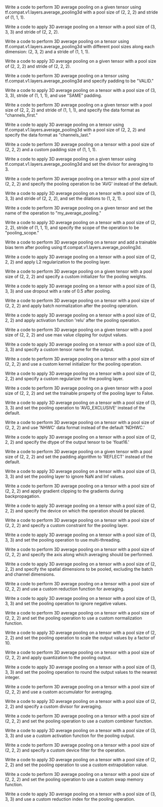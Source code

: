 Write a code to perform 3D average pooling on a given tensor using tf.compat.v1.layers.average_pooling3d with a pool size of (2, 2, 2) and stride of (1, 1, 1).

Write a code to apply 3D average pooling on a tensor with a pool size of (3, 3, 3) and stride of (2, 2, 2).

Write a code to perform 3D average pooling on a tensor using tf.compat.v1.layers.average_pooling3d with different pool sizes along each dimension: (2, 3, 2) and a stride of (1, 1, 1).

Write a code to apply 3D average pooling on a given tensor with a pool size of (2, 2, 2) and stride of (2, 2, 2).

Write a code to perform 3D average pooling on a tensor using tf.compat.v1.layers.average_pooling3d and specify padding to be "VALID."

Write a code to apply 3D average pooling on a tensor with a pool size of (3, 3, 3), stride of (1, 1, 1), and use "SAME" padding.

Write a code to perform 3D average pooling on a given tensor with a pool size of (2, 2, 2) and stride of (1, 1, 1), and specify the data format as "channels_first."

Write a code to apply 3D average pooling on a tensor using tf.compat.v1.layers.average_pooling3d with a pool size of (2, 2, 2) and specify the data format as "channels_last."

Write a code to perform 3D average pooling on a tensor with a pool size of (2, 2, 2) and a custom padding size of (1, 1, 1).

Write a code to apply 3D average pooling on a given tensor using tf.compat.v1.layers.average_pooling3d and set the divisor for averaging to 3.

Write a code to perform 3D average pooling on a tensor with a pool size of (2, 2, 2) and specify the pooling operation to be 'AVG' instead of the default.

Write a code to apply 3D average pooling on a tensor with a pool size of (3, 3, 3) and stride of (2, 2, 2), and set the dilations to (1, 2, 1).

Write a code to perform 3D average pooling on a given tensor and set the name of the operation to "my_average_pooling."

Write a code to apply 3D average pooling on a tensor with a pool size of (2, 2, 2), stride of (1, 1, 1), and specify the scope of the operation to be "pooling_scope."

Write a code to perform 3D average pooling on a tensor and add a trainable bias term after pooling using tf.compat.v1.layers.average_pooling3d.

Write a code to apply 3D average pooling on a tensor with a pool size of (2, 2, 2) and apply L2 regularization to the pooling layer.

Write a code to perform 3D average pooling on a given tensor with a pool size of (2, 2, 2) and specify a custom initializer for the pooling weights.

Write a code to apply 3D average pooling on a tensor with a pool size of (3, 3, 3) and use dropout with a rate of 0.5 after pooling.

Write a code to perform 3D average pooling on a tensor with a pool size of (2, 2, 2) and apply batch normalization after the pooling operation.

Write a code to apply 3D average pooling on a tensor with a pool size of (2, 2, 2) and apply activation function 'relu' after the pooling operation.

Write a code to perform 3D average pooling on a given tensor with a pool size of (2, 2, 2) and use max value clipping for output values.

Write a code to apply 3D average pooling on a tensor with a pool size of (3, 3, 3) and specify a custom tensor name for the output.

Write a code to perform 3D average pooling on a tensor with a pool size of (2, 2, 2) and use a custom kernel initializer for the pooling operation.

Write a code to apply 3D average pooling on a tensor with a pool size of (2, 2, 2) and specify a custom regularizer for the pooling layer.

Write a code to perform 3D average pooling on a given tensor with a pool size of (2, 2, 2) and set the trainable property of the pooling layer to False.

Write a code to apply 3D average pooling on a tensor with a pool size of (3, 3, 3) and set the pooling operation to 'AVG_EXCLUSIVE' instead of the default.

Write a code to perform 3D average pooling on a tensor with a pool size of (2, 2, 2) and use 'NHWC' data format instead of the default 'NDHWC.'

Write a code to apply 3D average pooling on a tensor with a pool size of (2, 2, 2) and specify the dtype of the output tensor to be 'float16.'

Write a code to perform 3D average pooling on a given tensor with a pool size of (2, 2, 2) and set the padding algorithm to 'REFLECT' instead of the default.

Write a code to apply 3D average pooling on a tensor with a pool size of (3, 3, 3) and set the pooling layer to ignore NaN and Inf values.

Write a code to perform 3D average pooling on a tensor with a pool size of (2, 2, 2) and apply gradient clipping to the gradients during backpropagation.

Write a code to apply 3D average pooling on a tensor with a pool size of (2, 2, 2) and specify the device on which the operation should be placed.

Write a code to perform 3D average pooling on a tensor with a pool size of (2, 2, 2) and specify a custom constraint for the pooling layer.

Write a code to apply 3D average pooling on a tensor with a pool size of (3, 3, 3) and set the pooling operation to use multi-threading.

Write a code to perform 3D average pooling on a tensor with a pool size of (2, 2, 2) and specify the axis along which averaging should be performed.

Write a code to apply 3D average pooling on a tensor with a pool size of (2, 2, 2) and specify the spatial dimensions to be pooled, excluding the batch and channel dimensions.

Write a code to perform 3D average pooling on a tensor with a pool size of (2, 2, 2) and use a custom reduction function for averaging.

Write a code to apply 3D average pooling on a tensor with a pool size of (3, 3, 3) and set the pooling operation to ignore negative values.

Write a code to perform 3D average pooling on a tensor with a pool size of (2, 2, 2) and set the pooling operation to use a custom normalization function.

Write a code to apply 3D average pooling on a tensor with a pool size of (2, 2, 2) and set the pooling operation to scale the output values by a factor of 10.

Write a code to perform 3D average pooling on a tensor with a pool size of (2, 2, 2) and apply quantization to the pooling output.

Write a code to apply 3D average pooling on a tensor with a pool size of (3, 3, 3) and set the pooling operation to round the output values to the nearest integer.

Write a code to perform 3D average pooling on a tensor with a pool size of (2, 2, 2) and use a custom accumulator for averaging.

Write a code to apply 3D average pooling on a tensor with a pool size of (2, 2, 2) and specify a custom divisor for averaging.

Write a code to perform 3D average pooling on a tensor with a pool size of (2, 2, 2) and set the pooling operation to use a custom combiner function.

Write a code to apply 3D average pooling on a tensor with a pool size of (3, 3, 3) and use a custom activation function for the pooling output.

Write a code to perform 3D average pooling on a tensor with a pool size of (2, 2, 2) and specify a custom device filter for the operation.

Write a code to apply 3D average pooling on a tensor with a pool size of (2, 2, 2) and set the pooling operation to use a custom extrapolation value.

Write a code to perform 3D average pooling on a tensor with a pool size of (2, 2, 2) and set the pooling operation to use a custom swap memory function.

Write a code to apply 3D average pooling on a tensor with a pool size of (3, 3, 3) and use a custom reduction index for the pooling operation.